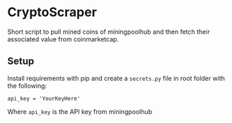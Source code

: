 # CryptoScraper

Short script to pull mined coins of miningpoolhub and then fetch their associated value from coinmarketcap.

## Setup

Install requirements with pip and create a `secrets.py` file in root folder with the following:
```
api_key = 'YourKeyHere'
```

Where `api_key` is the API key from miningpoolhub